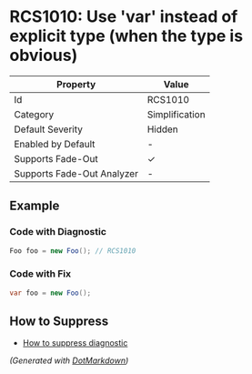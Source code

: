 # RCS1010: Use 'var' instead of explicit type \(when the type is obvious\)

| Property                    | Value          |
| --------------------------- | -------------- |
| Id                          | RCS1010        |
| Category                    | Simplification |
| Default Severity            | Hidden         |
| Enabled by Default          | \-             |
| Supports Fade\-Out          | &#x2713;       |
| Supports Fade\-Out Analyzer | \-             |

## Example

### Code with Diagnostic

```csharp
Foo foo = new Foo(); // RCS1010
```

### Code with Fix

```csharp
var foo = new Foo();
```

## How to Suppress

* [How to suppress diagnostic](../HowToConfigureAnalyzers#HowToSupressDiagnostic.md)

*\(Generated with [DotMarkdown](http://github.com/JosefPihrt/DotMarkdown)\)*